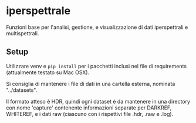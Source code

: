 # iperspettrale
Funzioni base per l'analisi, gestione, e visualizzazione di dati iperspettrali e multispettrali.

## Setup
Utilizzare venv e `pip install` per i pacchetti inclusi nel file di requirements (attualmente testato su Mac OSX).

Si consiglia di mantenere i file di dati in una cartella esterna, nominata "../datasets". 

Il formato atteso è HDR, quindi ogni dataset è da mantenere in una directory con nome 'capture' contenente informazioni separate per DARKREF, WHITEREF, e i dati raw (ciascuno con i rispettivi file .hdr, .raw e .log). 
